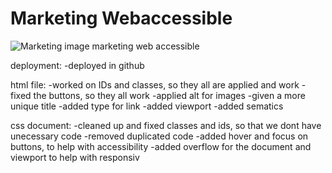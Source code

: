 # Marketing Webaccessible
![Marketing image](Assets/digital-marketing-meeting.jpg)
marketing web accessible

deployment:
-deployed in github

html file:
-worked on IDs and classes, so they all are applied and work
-fixed the buttons, so they all work
-applied alt for images
-given a more unique title
-added type for link
-added viewport
-added sematics

css document:
-cleaned up and fixed classes and ids, so that we dont have unecessary code
-removed duplicated code
-added hover and focus on buttons, to help with accessibility
-added overflow for the document and viewport to help with responsiv
